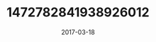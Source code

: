 ---
title: "1472782841938926012"
image: "2017-03-18 09.23.37 1472782841938926012_46248401"
date: "2017-03-18"
type: "photo"
---